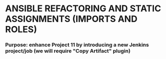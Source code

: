 # ANSIBLE REFACTORING AND STATIC ASSIGNMENTS (IMPORTS AND ROLES)

### Purpose: enhance Project 11 by introducing a new Jenkins project/job (we will require "Copy Artifact" plugin)

